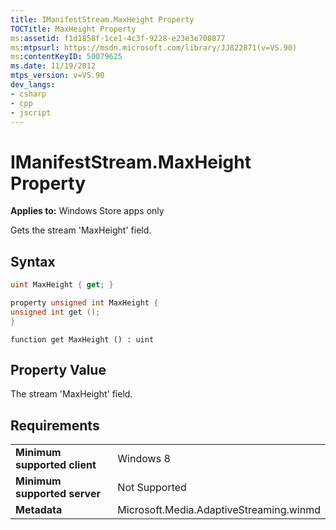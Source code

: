 ```yaml
---
title: IManifestStream.MaxHeight Property
TOCTitle: MaxHeight Property
ms:assetid: f1d1858f-1ce1-4c3f-9228-e23e3e700877
ms:mtpsurl: https://msdn.microsoft.com/library/JJ822871(v=VS.90)
ms:contentKeyID: 50079625
ms.date: 11/19/2012
mtps_version: v=VS.90
dev_langs:
- csharp
- cpp
- jscript
---
```


# IManifestStream.MaxHeight Property

**Applies to:** Windows Store apps only

Gets the stream 'MaxHeight' field.

## Syntax

```csharp
uint MaxHeight { get; }
```

```cpp
property unsigned int MaxHeight {
unsigned int get ();
}
```

```jscript
function get MaxHeight () : uint
```

## Property Value

The stream 'MaxHeight' field.

## Requirements

|||
|--- |--- |
|**Minimum supported client**|Windows 8|
|**Minimum supported server**|Not Supported|
|**Metadata**|Microsoft.Media.AdaptiveStreaming.winmd|
